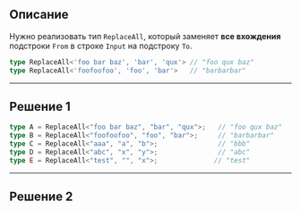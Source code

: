 ## Описание

Нужно реализовать тип `ReplaceAll`, который заменяет **все вхождения** подстроки `From` в строке `Input` на подстроку `To`.

```ts
type ReplaceAll<'foo bar baz', 'bar', 'qux'> // "foo qux baz"
type ReplaceAll<'foofoofoo', 'foo', 'bar'>   // "barbarbar"
```

---
## Решение 1

```ts
type A = ReplaceAll<"foo bar baz", "bar", "qux">;   // "foo qux baz"
type B = ReplaceAll<"foofoofoo", "foo", "bar">;     // "barbarbar"
type C = ReplaceAll<"aaa", "a", "b">;               // "bbb"
type D = ReplaceAll<"abc", "x", "y">;               // "abc"
type E = ReplaceAll<"test", "", "x">;              // "test"


```

---
## Решение 2

```ts

```

